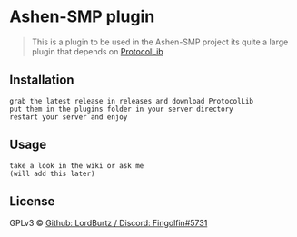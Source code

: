 # Ashen-SMP plugin

> This is a plugin to be used in the Ashen-SMP project
> its quite a large plugin that depends on [ProtocolLib](https://github.com/dmulloy2/ProtocolLib/)[](url)

## Installation

```
grab the latest release in releases and download ProtocolLib
put them in the plugins folder in your server directory
restart your server and enjoy
```

## Usage

```
take a look in the wiki or ask me
(will add this later)
```

## License

GPLv3 © [Github: LordBurtz / Discord: Fingolfin#5731](discord.gg/QZeNhWq6hv)

